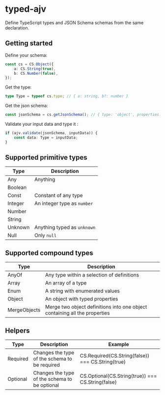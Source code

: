 # typed-ajv

Define TypeScript types and JSON Schema schemas from the same declaration.

## Getting started

Define your schema:

```typescript
const cs = CS.Object({
    a: CS.String(true),
    b: CS.Number(false),
});
```

Get the type:

```typescript
type Type = typeof cs.type; // { a: string, b?: number }
```

Get the json schema:

```typescript
const jsonSchema = cs.getJsonSchema(); // { type: 'object', properties: [...] }
```

Validate your input data and type it :

```typescript
if (ajv.validate(jsonSchema, inputData)) {
    const data: Type = inputData;
}
```

## Supported primitive types

| Type    | Description                 |
| ------- | --------------------------- |
| Any     | Anything                    |
| Boolean |
| Const   | Constant of any type        |
| Integer | An integer type as `number` |
| Number  |
| String  |
| Unknown | Anything typed as `unknown` |
| Null    | Only `null`                 |

## Supported compound types

| Type         | Description                                                                |
| ------------ | -------------------------------------------------------------------------- |
| AnyOf        | Any type within a selection of definitions                                 |
| Array        | An array of a type                                                         |
| Enum         | A string with enumerated values                                            |
| Object       | An object with typed properties                                            |
| MergeObjects | Merge two object definitions into one object containing all the properties |

## Helpers

| Type     | Description                                   | Example                                           |
| -------- | --------------------------------------------- | ------------------------------------------------- |
| Required | Changes the type of the schema to be required | CS.Required(CS.String(false)) === CS.String(true) |
| Optional | Changes the type of the schema to be optional | CS.Optional(CS.String(true)) === CS.String(false) |
